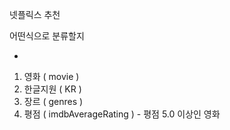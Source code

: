 넷플릭스 추천 

어떤식으로 분류할지

 - 

1. 영화 ( movie ) 
2. 한글지원 ( KR ) 
3. 장르 ( genres ) 
4. 평점 ( imdbAverageRating ) - 평점 5.0 이상인 영화